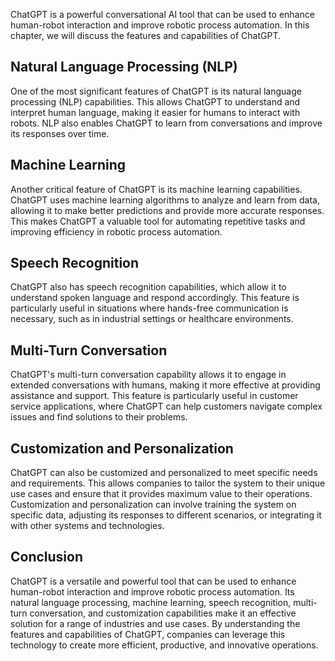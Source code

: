 
ChatGPT is a powerful conversational AI tool that can be used to enhance human-robot interaction and improve robotic process automation. In this chapter, we will discuss the features and capabilities of ChatGPT.

Natural Language Processing (NLP)
---------------------------------

One of the most significant features of ChatGPT is its natural language processing (NLP) capabilities. This allows ChatGPT to understand and interpret human language, making it easier for humans to interact with robots. NLP also enables ChatGPT to learn from conversations and improve its responses over time.

Machine Learning
----------------

Another critical feature of ChatGPT is its machine learning capabilities. ChatGPT uses machine learning algorithms to analyze and learn from data, allowing it to make better predictions and provide more accurate responses. This makes ChatGPT a valuable tool for automating repetitive tasks and improving efficiency in robotic process automation.

Speech Recognition
------------------

ChatGPT also has speech recognition capabilities, which allow it to understand spoken language and respond accordingly. This feature is particularly useful in situations where hands-free communication is necessary, such as in industrial settings or healthcare environments.

Multi-Turn Conversation
-----------------------

ChatGPT's multi-turn conversation capability allows it to engage in extended conversations with humans, making it more effective at providing assistance and support. This feature is particularly useful in customer service applications, where ChatGPT can help customers navigate complex issues and find solutions to their problems.

Customization and Personalization
---------------------------------

ChatGPT can also be customized and personalized to meet specific needs and requirements. This allows companies to tailor the system to their unique use cases and ensure that it provides maximum value to their operations. Customization and personalization can involve training the system on specific data, adjusting its responses to different scenarios, or integrating it with other systems and technologies.

Conclusion
----------

ChatGPT is a versatile and powerful tool that can be used to enhance human-robot interaction and improve robotic process automation. Its natural language processing, machine learning, speech recognition, multi-turn conversation, and customization capabilities make it an effective solution for a range of industries and use cases. By understanding the features and capabilities of ChatGPT, companies can leverage this technology to create more efficient, productive, and innovative operations.
